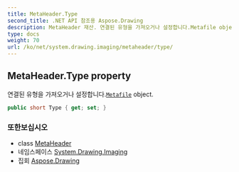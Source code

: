 ```yaml
---
title: MetaHeader.Type
second_title: .NET API 참조용 Aspose.Drawing
description: MetaHeader 재산. 연결된 유형을 가져오거나 설정합니다.Metafile object.
type: docs
weight: 70
url: /ko/net/system.drawing.imaging/metaheader/type/
---
```

## MetaHeader.Type property

연결된 유형을 가져오거나 설정합니다.[`Metafile`](../../metafile/) object.

```csharp
public short Type { get; set; }
```

### 또한보십시오

* class [MetaHeader](../)
* 네임스페이스 [System.Drawing.Imaging](../../metaheader/)
* 집회 [Aspose.Drawing](../../../)


